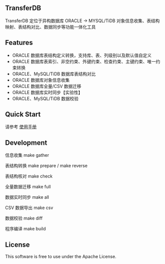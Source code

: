 TransferDB
-----------
TransferDB 定位于异构数据库 ORACLE -> MYSQL/TiDB 对象信息收集、表结构映射、表结构对比、数据同步等功能一体化工具

Features
--------
- ORACLE 数据库表结构定义转换，支持库、表、列级别以及默认值自定义
- ORACLE 数据库表索引、非空约束、外键约束、检查约束、主键约束、唯一约束转换
- ORACLE、MySQL/TiDB 数据库表结构对比
- ORACLE 数据库对象信息收集
- ORACLE 数据库全量/CSV 数据迁移
- ORACLE 数据库实时同步【实验性】
- ORACLE、MySQL/TiDB 数据校验

Quick Start
-----------
请参考 [使用手册](docs/user_guaid.md)

Development
-----------
信息收集 make gather

表结构转换 make prepare / make reverse

表结构核对 make check

全量数据迁移 make full

数据实时同步 make all

CSV 数据导出 make csv

数据校验 make diff

程序编译 make build

License
-------
This software is free to use under the Apache License.

